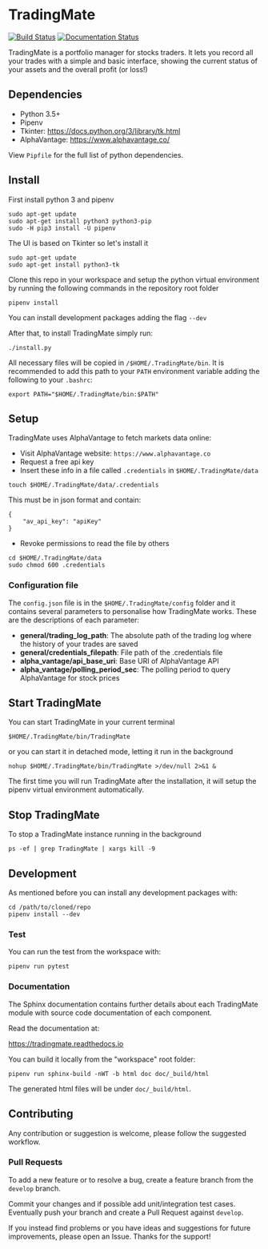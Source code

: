 # TradingMate
[![Build Status](https://travis-ci.com/ilcardella/TradingMate.svg?branch=master)](https://travis-ci.com/ilcardella/TradingMate) [![Documentation Status](https://readthedocs.org/projects/tradingmate/badge/?version=latest)](https://tradingmate.readthedocs.io/en/latest/?badge=latest)

TradingMate is a portfolio manager for stocks traders. It lets you record all
your trades with a simple and basic interface, showing the current status of
your assets and the overall profit (or loss!)

## Dependencies

- Python 3.5+
- Pipenv
- Tkinter: https://docs.python.org/3/library/tk.html
- AlphaVantage: https://www.alphavantage.co/

View `Pipfile` for the full list of python dependencies.

## Install

First install python 3 and pipenv
```
sudo apt-get update
sudo apt-get install python3 python3-pip
sudo -H pip3 install -U pipenv
```

The UI is based on Tkinter so let's install it
```
sudo apt-get update
sudo apt-get install python3-tk
```

Clone this repo in your workspace and setup the python virtual environment
by running the following commands in the repository root folder
```
pipenv install
```
You can install development packages adding the flag `--dev`

After that, to install TradingMate simply run:
```
./install.py
```

All necessary files will be copied in `/$HOME/.TradingMate/bin`.
It is recommended to add this path to your `PATH` environment variable adding
the following to your `.bashrc`:
```
export PATH="$HOME/.TradingMate/bin:$PATH"
```

## Setup

TradingMate uses AlphaVantage to fetch markets data online:

- Visit AlphaVantage website: `https://www.alphavantage.co`
- Request a free api key
- Insert these info in a file called `.credentials` in `$HOME/.TradingMate/data`
```
touch $HOME/.TradingMate/data/.credentials
```

This must be in json format and contain:
```
{
    "av_api_key": "apiKey"
}
```

- Revoke permissions to read the file by others

```
cd $HOME/.TradingMate/data
sudo chmod 600 .credentials
```
### Configuration file

The `config.json` file is in the `$HOME/.TradingMate/config` folder and it contains several parameters to personalise how TradingMate works.
These are the descriptions of each parameter:

- **general/trading_log_path**: The absolute path of the trading log where the history of your trades are saved
- **general/credentials_filepath**: File path of the .credentials file
- **alpha_vantage/api_base_uri**: Base URI of AlphaVantage API
- **alpha_vantage/polling_period_sec**: The polling period to query AlphaVantage for stock prices

## Start TradingMate

You can start TradingMate in your current terminal
```
$HOME/.TradingMate/bin/TradingMate
```
or you can start it in detached mode, letting it run in the background
```
nohup $HOME/.TradingMate/bin/TradingMate >/dev/null 2>&1 &
```

The first time you will run TradingMate after the installation, it will setup
the pipenv virtual environment automatically.

## Stop TradingMate

To stop a TradingMate instance running in the background
```
ps -ef | grep TradingMate | xargs kill -9
```

## Development

As mentioned before you can install any development packages with:
```
cd /path/to/cloned/repo
pipenv install --dev
```

### Test

You can run the test from the workspace with:
```
pipenv run pytest
```

### Documentation

The Sphinx documentation contains further details about each TradingMate module
with source code documentation of each component.

Read the documentation at:

https://tradingmate.readthedocs.io

You can build it locally from the "workspace" root folder:
```
pipenv run sphinx-build -nWT -b html doc doc/_build/html
```

The generated html files will be under `doc/_build/html`.

## Contributing

Any contribution or suggestion is welcome, please follow the suggested workflow.

### Pull Requests

To add a new feature or to resolve a bug, create a feature branch from the
`develop` branch.

Commit your changes and if possible add unit/integration test cases.
Eventually push your branch and create a Pull Request against `develop`.

If you instead find problems or you have ideas and suggestions for future
improvements, please open an Issue. Thanks for the support!
